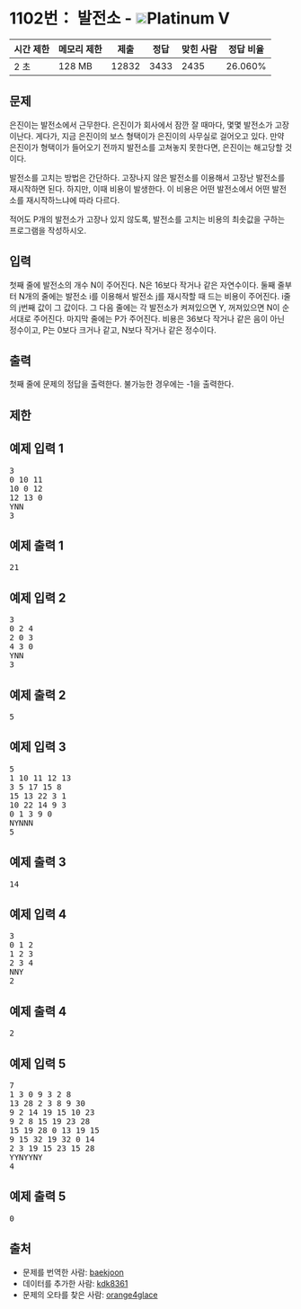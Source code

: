 # 1102번： 발전소 - <img src="https://static.solved.ac/tier_small/16.svg" style="height:20px" />Platinum V


| 시간 제한 | 메모리 제한 | 제출 | 정답 | 맞힌 사람 | 정답 비율 |
| --- | --- | --- | --- | --- | --- |
| 2 초 | 128 MB | 12832 | 3433 | 2435 | 26.060% |


## 문제


은진이는 발전소에서 근무한다. 은진이가 회사에서 잠깐 잘 때마다, 몇몇 발전소가 고장이난다. 게다가, 지금 은진이의 보스 형택이가 은진이의 사무실로 걸어오고 있다. 만약 은진이가 형택이가 들어오기 전까지 발전소를 고쳐놓지 못한다면, 은진이는 해고당할 것이다.

발전소를 고치는 방법은 간단하다. 고장나지 않은 발전소를 이용해서 고장난 발전소를 재시작하면 된다. 하지만, 이때 비용이 발생한다. 이 비용은 어떤 발전소에서 어떤 발전소를 재시작하느냐에 따라 다르다.

적어도 P개의 발전소가 고장나 있지 않도록, 발전소를 고치는 비용의 최솟값을 구하는 프로그램을 작성하시오.




## 입력


첫째 줄에 발전소의 개수 N이 주어진다. N은 16보다 작거나 같은 자연수이다. 둘째 줄부터 N개의 줄에는 발전소 i를 이용해서 발전소 j를 재시작할 때 드는 비용이 주어진다. i줄의 j번째 값이 그 값이다. 그 다음 줄에는 각 발전소가 켜져있으면 Y, 꺼져있으면 N이 순서대로 주어진다. 마지막 줄에는 P가 주어진다. 비용은 36보다 작거나 같은 음이 아닌 정수이고, P는 0보다 크거나 같고, N보다 작거나 같은 정수이다.




## 출력


첫째 줄에 문제의 정답을 출력한다. 불가능한 경우에는 -1을 출력한다.




## 제한




## 예제 입력 1


<pre>3
0 10 11
10 0 12
12 13 0
YNN
3
</pre>


## 예제 출력 1


<pre>21
</pre>




## 예제 입력 2


<pre>3
0 2 4
2 0 3
4 3 0
YNN
3
</pre>


## 예제 출력 2


<pre>5
</pre>




## 예제 입력 3


<pre>5
1 10 11 12 13
3 5 17 15 8
15 13 22 3 1
10 22 14 9 3
0 1 3 9 0
NYNNN
5
</pre>


## 예제 출력 3


<pre>14
</pre>




## 예제 입력 4


<pre>3
0 1 2
1 2 3
2 3 4
NNY
2
</pre>


## 예제 출력 4


<pre>2
</pre>




## 예제 입력 5


<pre>7
1 3 0 9 3 2 8
13 28 2 3 8 9 30
9 2 14 19 15 10 23
9 2 8 15 19 23 28
15 19 28 0 13 19 15
9 15 32 19 32 0 14
2 3 19 15 23 15 28
YYNYYNY
4
</pre>


## 예제 출력 5


<pre>0
</pre>






## 출처


- 문제를 번역한 사람: [baekjoon](/user/baekjoon)
- 데이터를 추가한 사람: [kdk8361](/user/kdk8361)
- 문제의 오타를 찾은 사람: [orange4glace](/user/orange4glace)





